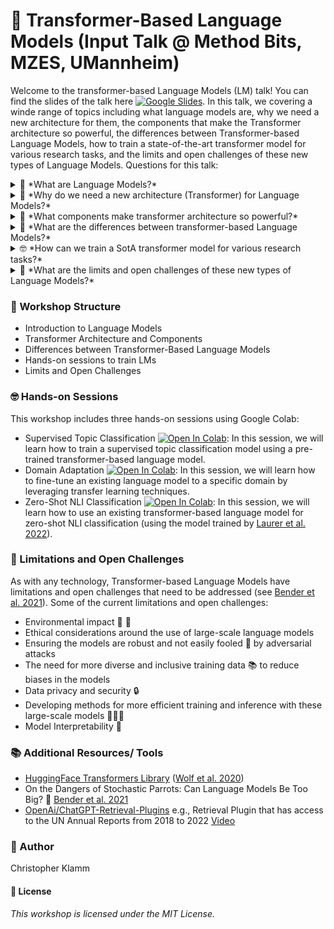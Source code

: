 # 🤖 Transformer-Based Language Models (Input Talk @ Method Bits, MZES, UMannheim)
Welcome to the transformer-based Language Models (LM) talk! You can find the slides of the talk here [![Google Slides](https://img.shields.io/badge/Slides-yellow?logo=google-slides)](https://docs.google.com/presentation/d/1py8jRKvNZXCrCCwtAtwgewMHEDM7d1iKI7E4cA_sgt0/edit?usp=sharing). In this talk, we covering a winde range of topics including what language models are, why we need a new architecture for them, the components that make the Transformer architecture so powerful, the differences between Transformer-based Language Models, how to train a state-of-the-art transformer model for various research tasks, and the limits and open challenges of these new types of Language Models. Questions for this talk:
<details><summary>🤔 *What are Language Models?*</summary>
<br>
Language models are a type of machine learning model that can predict the probability of a sequence of words in a given context.
</details>
<details><summary>🚀 *Why do we need a new architecture (Transformer) for Language Models?*</summary>
<br>
The Transformer architecture was introduced to overcome the limitations of previous models, such as Recurrent Neural Networks (RNNs) and Long Short-Term Memory (LSTM) networks, in capturing long-term dependencies in text.
</details>
<details><summary>🔧 *What components make transformer architecture so powerful?*</summary>
<br>
The Transformer architecture is made up of several key components, including self-attention mechanisms, multi-head attention, and feed-forward neural networks.
</details>
<details><summary>🤖 *What are the differences between transformer-based Language Models?*</summary>
<br>
There are several different types of transformer-based language models, including autoregressive models like GPT-2 and GPT-3, and encoder-decoder models like BERT and RoBERTa.
</details>
<details><summary>🤓 *How can we train a SotA transformer model for various research tasks?*</summary>
<br>
In this talk, we will provide hands-on sessions with Colab for implementing a language model for supervised topic classification, a domain adaptation approach, and a zero-shot NLI classification with an existing model.
</details>
<details><summary>🤯 *What are the limits and open challenges of these new types of Language Models?*</summary>
<br>
Despite their impressive performance on various tasks, transformer-based language models still face challenges such as data bias, explainability, ethical concerns and many more [Bender et al. 2021](https://dl.acm.org/doi/10.1145/3442188.3445922).
</details>


### 📝 Workshop Structure
* Introduction to Language Models
* Transformer Architecture and Components
* Differences between Transformer-Based Language Models
* Hands-on sessions to train LMs
* Limits and Open Challenges

### 🤓 Hands-on Sessions
This workshop includes three hands-on sessions using Google Colab:
* Supervised Topic Classification [![Open In Colab](https://colab.research.google.com/assets/colab-badge.svg)](https://colab.research.google.com/drive/1jK_hD6XJDCEHnWj7yHyCOo8fmqjR3yx0?usp=sharing): In this session, we will learn how to train a supervised topic classification model using a pre-trained transformer-based language model.
* Domain Adaptation [![Open In Colab](https://colab.research.google.com/assets/colab-badge.svg)](https://colab.research.google.com/drive/1jK_hD6XJDCEHnWj7yHyCOo8fmqjR3yx0?usp=sharing): In this session, we will learn how to fine-tune an existing language model to a specific domain by leveraging transfer learning techniques.
* Zero-Shot NLI Classification [![Open In Colab](https://colab.research.google.com/assets/colab-badge.svg)](https://colab.research.google.com/drive/1jK_hD6XJDCEHnWj7yHyCOo8fmqjR3yx0?usp=sharing): In this session, we will learn how to use an existing transformer-based language model for zero-shot NLI classification (using the model trained by [Laurer et al. 2022](https://huggingface.co/MoritzLaurer/mDeBERTa-v3-base-mnli-xnli)).

### 🦜 Limitations and Open Challenges
As with any technology, Transformer-based Language Models have limitations and open challenges that need to be addressed (see [Bender et al. 2021](https://dl.acm.org/doi/10.1145/3442188.3445922)). Some of the current limitations and open challenges:
* Environmental impact 🌳 💨
* Ethical considerations around the use of large-scale language models
* Ensuring the models are robust and not easily fooled 👺 by adversarial attacks
* The need for more diverse and inclusive training data 📚 to reduce biases in the models
* Data privacy and security 🔒
* Developing methods for more efficient training and inference with these large-scale models 👩🏾‍🎓
* Model Interpretability 🔎

### 📚 Additional Resources/ Tools
* [HuggingFace Transformers Library](https://huggingface.co) ([Wolf et al. 2020](https://aclanthology.org/2020.emnlp-demos.6.pdf))
* On the Dangers of Stochastic Parrots: Can Language Models Be Too Big? 🦜 [Bender et al. 2021](https://dl.acm.org/doi/10.1145/3442188.3445922)
* [OpenAi/ChatGPT-Retrieval-Plugins](https://github.com/openai/chatgpt-retrieval-plugin) e.g., Retrieval Plugin that has access to the UN Annual Reports from 2018 to 2022 [Video](https://cdn.openai.com/chat-plugins/retrieval-gh-repo-readme/Retrieval-Final.mp4)

### 👤 Author
Christopher Klamm

#### 📝 License
_This workshop is licensed under the MIT License._
